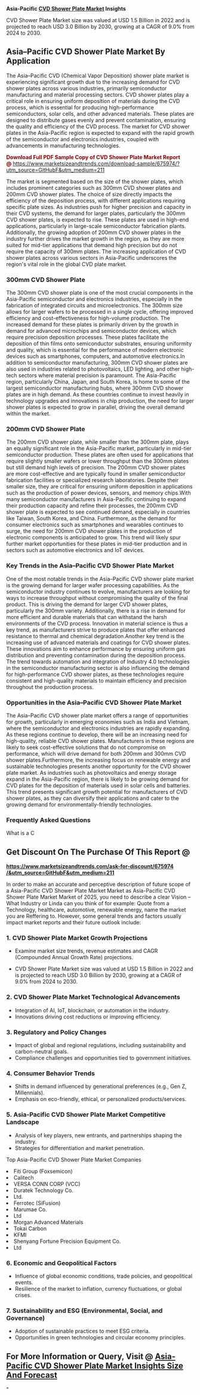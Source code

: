 <p><strong>Asia-Pacific&nbsp;<a href=""https://www.marketsizeandtrends.com/download-sample/675974/&amp;utm_source=GitHubF&amp;utm_medium=211"">CVD Shower Plate Market</a> Insights</strong></p><p>CVD Shower Plate Market size was valued at USD 1.5 Billion in 2022 and is projected to reach USD 3.0 Billion by 2030, growing at a CAGR of 9.0% from 2024 to 2030.</p><p><h2>Asia–Pacific CVD Shower Plate Market By Application</h2><p>The Asia–Pacific CVD (Chemical Vapor Deposition) shower plate market is experiencing significant growth due to the increasing demand for CVD shower plates across various industries, primarily semiconductor manufacturing and material processing sectors. CVD shower plates play a critical role in ensuring uniform deposition of materials during the CVD process, which is essential for producing high-performance semiconductors, solar cells, and other advanced materials. These plates are designed to distribute gases evenly and prevent contamination, ensuring the quality and efficiency of the CVD process. The market for CVD shower plates in the Asia-Pacific region is expected to expand with the rapid growth of the semiconductor and electronics industries, coupled with advancements in manufacturing technologies. <p><strong><span style="color: #800000;">Download Full PDF Sample Copy of CVD Shower Plate Market Report @</span>&nbsp;</strong><a href="https://www.marketsizeandtrends.com/download-sample/675974/?utm_source=GitHubF&amp;utm_medium=211" target="_blank">https://www.marketsizeandtrends.com/download-sample/675974/?utm_source=GitHubF&amp;utm_medium=211</a></p>The market is segmented based on the size of the shower plates, which includes prominent categories such as 300mm CVD shower plates and 200mm CVD shower plates. The choice of size directly impacts the efficiency of the deposition process, with different applications requiring specific plate sizes. As industries push for higher precision and capacity in their CVD systems, the demand for larger plates, particularly the 300mm CVD shower plates, is expected to rise. These plates are used in high-end applications, particularly in large-scale semiconductor fabrication plants. Additionally, the growing adoption of 200mm CVD shower plates in the industry further drives the market growth in the region, as they are more suited for mid-tier applications that demand high precision but do not require the capacity of 300mm plates. The increasing application of CVD shower plates across various sectors in Asia-Pacific underscores the region's vital role in the global CVD plate market.</p><h3>300mm CVD Shower Plate</h3><p>The 300mm CVD shower plate is one of the most crucial components in the Asia-Pacific semiconductor and electronics industries, especially in the fabrication of integrated circuits and microelectronics. The 300mm size allows for larger wafers to be processed in a single cycle, offering improved efficiency and cost-effectiveness for high-volume production. The increased demand for these plates is primarily driven by the growth in demand for advanced microchips and semiconductor devices, which require precision deposition processes. These plates facilitate the deposition of thin films onto semiconductor substrates, ensuring uniformity and quality, which is essential for the performance of modern electronic devices such as smartphones, computers, and automotive electronics.In addition to semiconductor manufacturing, 300mm CVD shower plates are also used in industries related to photovoltaics, LED lighting, and other high-tech sectors where material precision is paramount. The Asia-Pacific region, particularly China, Japan, and South Korea, is home to some of the largest semiconductor manufacturing hubs, where 300mm CVD shower plates are in high demand. As these countries continue to invest heavily in technology upgrades and innovations in chip production, the need for larger shower plates is expected to grow in parallel, driving the overall demand within the market.</p><h3>200mm CVD Shower Plate</h3><p>The 200mm CVD shower plate, while smaller than the 300mm plate, plays an equally significant role in the Asia-Pacific market, particularly in mid-tier semiconductor production. These plates are often used for applications that require slightly smaller wafers or lower throughput than the 300mm plates but still demand high levels of precision. The 200mm CVD shower plates are more cost-effective and are typically found in smaller semiconductor fabrication facilities or specialized research laboratories. Despite their smaller size, they are critical for ensuring uniform deposition in applications such as the production of power devices, sensors, and memory chips.With many semiconductor manufacturers in Asia-Pacific continuing to expand their production capacity and refine their processes, the 200mm CVD shower plate is expected to see continued demand, especially in countries like Taiwan, South Korea, and China. Furthermore, as the demand for consumer electronics such as smartphones and wearables continues to surge, the need for 200mm CVD shower plates in the production of electronic components is anticipated to grow. This trend will likely spur further market opportunities for these plates in mid-tier production and in sectors such as automotive electronics and IoT devices.</p><h3>Key Trends in the Asia–Pacific CVD Shower Plate Market</h3><p>One of the most notable trends in the Asia–Pacific CVD shower plate market is the growing demand for larger wafer processing capabilities. As the semiconductor industry continues to evolve, manufacturers are looking for ways to increase throughput without compromising the quality of the final product. This is driving the demand for larger CVD shower plates, particularly the 300mm variety. Additionally, there is a rise in demand for more efficient and durable materials that can withstand the harsh environments of the CVD process. Innovation in material science is thus a key trend, as manufacturers strive to produce plates that offer enhanced resistance to thermal and chemical degradation.Another key trend is the increasing use of advanced materials and coatings for CVD shower plates. These innovations aim to enhance performance by ensuring uniform gas distribution and preventing contamination during the deposition process. The trend towards automation and integration of Industry 4.0 technologies in the semiconductor manufacturing sector is also influencing the demand for high-performance CVD shower plates, as these technologies require consistent and high-quality materials to maintain efficiency and precision throughout the production process.</p><h3>Opportunities in the Asia–Pacific CVD Shower Plate Market</h3><p>The Asia–Pacific CVD shower plate market offers a range of opportunities for growth, particularly in emerging economies such as India and Vietnam, where the semiconductor and electronics industries are rapidly expanding. As these regions continue to develop, there will be an increasing need for high-quality, reliable CVD shower plates. Manufacturers in these regions are likely to seek cost-effective solutions that do not compromise on performance, which will drive demand for both 200mm and 300mm CVD shower plates.Furthermore, the increasing focus on renewable energy and sustainable technologies presents another opportunity for the CVD shower plate market. As industries such as photovoltaics and energy storage expand in the Asia-Pacific region, there is likely to be growing demand for CVD plates for the deposition of materials used in solar cells and batteries. This trend presents significant growth potential for manufacturers of CVD shower plates, as they can diversify their applications and cater to the growing demand for environmentally-friendly technologies.</p><h3>Frequently Asked Questions</h3><p>What is a C</p><h2><strong>Get Discount On The Purchase Of This Report @&nbsp;</strong></h2><p><strong><a href=""https://www.marketsizeandtrends.com/ask-for-discount/675974/&amp;utm_source=GitHubF&amp;utm_medium=211"" target=""_blank"">https://www.marketsizeandtrends.com/ask-for-discount/675974<br />/&amp;utm_source=GitHubF&amp;utm_medium=211</a></strong></p><p>In order to make an accurate and perceptive description of future scope of a Asia-Pacific&nbsp;CVD Shower Plate Market Market as Asia-Pacific&nbsp;CVD Shower Plate Market Market of 2025, you need to describe a clear Vision &ndash; What Industry or Linda can you think of for example: Quote from a Technology, healthcare, automotive, renewable energy, name the market you are Reffering to. However, some general trends and factors usually impact market reports and their future outlook include:</p><h3>1.&nbsp;<strong>CVD Shower Plate Market Growth Projections</strong></h3><ul><li>Examine market size trends, revenue estimates and CAGR (Compounded Annual Growth Rate) projections.</li><li><p>CVD Shower Plate Market size was valued at USD 1.5 Billion in 2022 and is projected to reach USD 3.0 Billion by 2030, growing at a CAGR of 9.0% from 2024 to 2030.</p></li></ul><h3>2.&nbsp;<strong>CVD Shower Plate Market Technological Advancements</strong></h3><ul><li>Integration of AI, IoT, blockchain, or automation in the industry.</li><li>Innovations driving cost reductions or improving efficiency.</li></ul><h3>3.&nbsp;<strong>Regulatory and Policy Changes</strong></h3><ul><li>Impact of global and regional regulations, including sustainability and carbon-neutral goals.</li><li>Compliance challenges and opportunities tied to government initiatives.</li></ul><h3>4.&nbsp;<strong>Consumer Behavior Trends</strong></h3><ul><li>Shifts in demand influenced by generational preferences (e.g., Gen Z, Millennials).</li><li>Emphasis on eco-friendly, ethical, or personalized products/services.</li></ul><h3>5.&nbsp;<strong>Asia-Pacific CVD Shower Plate Market Competitive Landscape</strong></h3><ul><li>Analysis of key players, new entrants, and partnerships shaping the industry.</li><li>Strategies for differentiation and market penetration.</li></ul><p data-pm-slice=""1 1 []"">Top Asia-Pacific CVD Shower Plate Market Companies</p><div data-test-id=""""><p><li>Fiti Group (Foxsemicon)</li><li> Calitech</li><li> VERSA CONN CORP (VCC)</li><li> Duratek Technology Co.</li><li> Ltd.</li><li> Ferrotec (SiFusion)</li><li> Marumae Co.</li><li> Ltd</li><li> Morgan Advanced Materials</li><li> Tokai Carbon</li><li> KFMI</li><li> Shenyang Fortune Precision Equipment Co.</li><li> Ltd</li></p></div><h3>6.&nbsp;<strong>Economic and Geopolitical Factors</strong></h3><ul><li>Influence of global economic conditions, trade policies, and geopolitical events.</li><li>Resilience of the market to inflation, currency fluctuations, or global crises.</li></ul><h3>7.&nbsp;<strong>Sustainability and ESG (Environmental, Social, and Governance)</strong></h3><ul><li>Adoption of sustainable practices to meet ESG criteria.</li><li>Opportunities in green technologies and circular economy principles.</li></ul><h2><strong>For More Information or Query, Visit @&nbsp;</strong><a href=""https://www.verifiedmarketreports.com/product/cvd-shower-plate-market/"" target=""_blank"">Asia-Pacific CVD Shower Plate Market Insights Size And Forecast</a></h2>"
